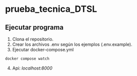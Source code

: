 # prueba_tecnica_DTSL

## Ejecutar programa
1. Clona el repositorio.
2. Crear los archivos .env según los ejemplos (.env.example).
3. Ejecutar docker-compose.yml
```bash
docker compose watch
```
4. Api: *localhost:8000*